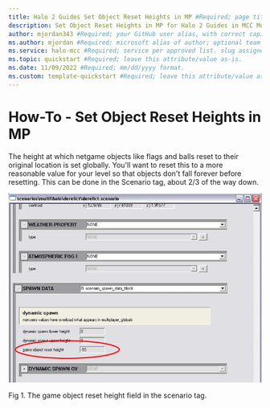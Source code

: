 ```yaml
---
title: Halo 2 Guides Set Object Reset Heights in MP #Required; page title is displayed in search results. Include the brand.
description: Set Object Reset Heights in MP for Halo 2 Guides in MCC Modding Documentation. #Required; article description that is displayed in search results. 
author: mjordan343 #Required; your GitHub user alias, with correct capitalization.
ms.author: mjordan #Required; microsoft alias of author; optional team alias.
ms.service: halo-mcc #Required; service per approved list. slug assigned by ACOM.
ms.topic: quickstart #Required; leave this attribute/value as-is.
ms.date: 11/09/2022 #Required; mm/dd/yyyy format.
ms.custom: template-quickstart #Required; leave this attribute/value as-is.
---
```


# How-To - Set Object Reset Heights in MP

The height at which netgame objects like flags and balls reset to their original location is set globally. You'll want to reset this to a more reasonable value for your level so that objects don't fall forever before resetting. This can be done in the Scenario tag, about 2/3 of the way down.

![View of the Spawn Data block within the Scenario tag with the game object reset height field highlighted.](./media/H2_Guides_ResetHeightTag.jpg)

Fig 1. The game object reset height field in the scenario tag.
